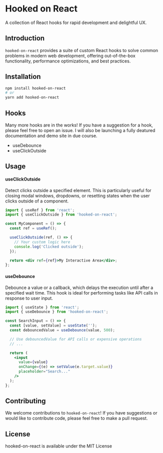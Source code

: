 # Hooked on React

A collection of React hooks for rapid development and delightful UX.

## Introduction

`hooked-on-react` provides a suite of custom React hooks to solve common problems in modern web development, offering out-of-the-box functionality, performance optimizations, and best practices.

## Installation

```bash
npm install hooked-on-react
# or
yarn add hooked-on-react
```

## Hooks

Many more hooks are in the works! If you have a suggestion for a hook, please feel free to open an issue. I will also be launching a fully deatured documentation and demo site in due course.

- useDebounce
- useClickOutside

## Usage

#### useClickOutside

Detect clicks outside a specified element. This is particularly useful for closing modal windows, dropdowns, or resetting states when the user clicks outside of a component.

```jsx
import { useRef } from 'react';
import { useClickOutside } from 'hooked-on-react';

const MyComponent = () => {
  const ref = useRef();

  useClickOutside(ref, () => {
    // Your custom logic here
    console.log('Clicked outside');
  });

  return <div ref={ref}>My Interactive Area</div>;
};
```
#### useDebounce

Debounce a value or a callback, which delays the execution until after a specified wait time. This hook is ideal for performing tasks like API calls in response to user input.

```jsx
import { useState } from 'react';
import { useDebounce } from 'hooked-on-react';

const SearchInput = () => {
  const [value, setValue] = useState('');
  const debouncedValue = useDebounce(value, 500);

  // Use debouncedValue for API calls or expensive operations
  // ...

  return (
    <input
      value={value}
      onChange={(e) => setValue(e.target.value)}
      placeholder="Search..."
    />
  );
};

```

## Contributing

We welcome contributions to `hooked-on-react`! If you have suggestions or would like to contribute code, please feel free to make a pull request.

## License

hooked-on-react is available under the MIT License
